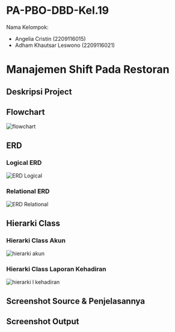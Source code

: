 # PA-PBO-DBD-Kel.19
Nama Kelompok:
- Angelia Cristin (2209116015)
- Adham Khautsar Leswono (2209116021)

# Manajemen Shift Pada Restoran

## Deskripsi Project



## Flowchart
![flowchart](https://github.com/AngeliaCristin/PA-PBO-DBD-Kel.19/assets/126650418/a227074a-7d61-4660-9115-007f453589e8)

## ERD
### Logical ERD
![ERD Logical](https://github.com/AngeliaCristin/PA-PBO-DBD-Kel.19/assets/126650418/b781f92b-36b8-4ffa-b175-fe5f1aacfdcc)

### Relational ERD
![ERD Relational](https://github.com/AngeliaCristin/PA-PBO-DBD-Kel.19/assets/126650418/07ac0912-23c2-4b97-90df-24d85bcf8fbd)

## Hierarki Class
### Hierarki Class Akun
![hierarki akun](https://github.com/AngeliaCristin/PA-PBO-DBD-Kel.19/assets/126650418/2a0b5532-48ac-491d-856d-cdb50ebd5612)


### Hierarki Class Laporan Kehadiran
![hierarki l kehadiran](https://github.com/AngeliaCristin/PA-PBO-DBD-Kel.19/assets/126650418/5664eef3-aa79-4928-a136-d2c00664bc2e)


## Screenshot Source & Penjelasannya

## Screenshot Output
